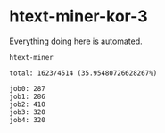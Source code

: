 # htext-miner-kor-3

Everything doing here is automated.

```
htext-miner

total: 1623/4514 (35.95480726628267%)

job0: 287
job1: 286
job2: 410
job3: 320
job4: 320
```